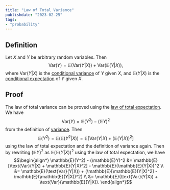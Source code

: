 ```yaml
---
title: "Law of Total Variance"
publishdate: "2023-02-25"
tags:
- "probability"
---
```


## Definition
Let $X$ and $Y$ be arbitrary random variables. Then
$$\text{Var}(Y) = \mathbb{E}(\text{Var}(Y|X)) + \text{Var}(\mathbb{E}(Y|X)),$$
where $\text{Var}(Y|X)$ is the [conditional variance](statistics/conditional-variance.md) of $Y$ given $X$, and $\mathbb{E}(Y|X)$ is the [conditional expectation](statistics/conditional-expectation.md) of $Y$ given $X$.

## Proof
The law of total variance can be proved using the [law of total expectation](statistics/law-of-total-expectation.md). We have
$$\text{Var}(Y) = \mathbb{E}(Y^2) - (\mathbb{E}Y)^2$$
from the definition of [variance](statistics/variance.md). Then
$$\mathbb{E}(Y^2) = \mathbb{E}(\mathbb{E}(Y^2 | X)) = \mathbb{E}[\text{Var}(Y|X) + (\mathbb{E}(Y|X))^2]$$
using the law of total expectation and the definition of variance again. Then by rewriting $(\mathbb{E}Y)^2$ as $\mathbb{E}(\mathbb{E}(Y|X))^2$ using the law of total expectation, we have
$$\begin{align*}
\mathbb{E}(Y^2) - (\mathbb{E}Y)^2 &= \mathbb{E}[\text{Var}(Y|X) + \mathbb{E}(Y|X)^2] - \mathbb{E}(\mathbb{E}(Y|X))^2 \\
&= \mathbb{E}(\text{Var}(Y|X)) + (\mathbb{E}[\mathbb{E}(Y|X)^2] - \mathbb{E}(\mathbb{E}(Y|X))^2) \\
&= \mathbb{E}(\text{Var}(Y|X)) + \text{Var}(\mathbb{E}(Y|X)).
\end{align*}$$
